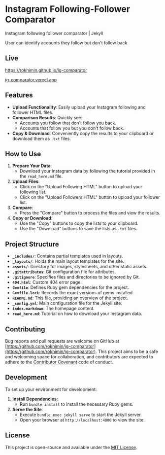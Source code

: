 # Instagram Following-Follower Comparator
Instagram following follower comparator | Jekyll

User can identify accounts they follow but don't follow back

## Live

https://rokhimin.github.io/ig-comparator

[ig-comparator.vercel.app](https://ig-comparator.vercel.app)

## Features

- **Upload Functionality**: Easily upload your Instagram following and follower HTML files.
- **Comparison Results**: Quickly see:
  - Accounts you follow that don't follow you back.
  - Accounts that follow you but you don't follow back.
- **Copy & Download**: Conveniently copy the results to your clipboard or download them as `.txt` files.

## How to Use

1. **Prepare Your Data**:
   - Download your Instagram data by following the tutorial provided in the `read_here.md` file.
2. **Upload Files**:
   - Click on the "Upload Following HTML" button to upload your following list.
   - Click on the "Upload Followers HTML" button to upload your follower list.
3. **Compare**:
   - Press the "Compare" button to process the files and view the results.
4. **Copy or Download**:
   - Use the "Copy" buttons to copy the lists to your clipboard.
   - Use the "Download" buttons to save the lists as `.txt` files.

## Project Structure

- **`_includes/`**: Contains partial templates used in layouts.
- **`_layouts/`**: Holds the main layout templates for the site.
- **`assets/`**: Directory for images, stylesheets, and other static assets.
- **`.gitattributes`**: Git configuration file for attributes.
- **`.gitignore`**: Specifies files and directories to be ignored by Git.
- **`404.html`**: Custom 404 error page.
- **`Gemfile`**: Defines Ruby gem dependencies for the project.
- **`Gemfile.lock`**: Records the exact versions of gems installed.
- **`README.md`**: This file, providing an overview of the project.
- **`_config.yml`**: Main configuration file for the Jekyll site.
- **`index.markdown`**: The homepage content.
- **`read_here.md`**: Tutorial on how to download your Instagram data.

## Contributing

Bug reports and pull requests are welcome on GitHub at [https://github.com/rokhimin/ig-comparator](https://github.com/rokhimin/ig-comparator). This project aims to be a safe and welcoming space for collaboration, and contributors are expected to adhere to the [Contributor Covenant](https://www.contributor-covenant.org) code of conduct.

## Development

To set up your environment for development:

1. **Install Dependencies**:
   - Run `bundle install` to install the necessary Ruby gems.
2. **Serve the Site**:
   - Execute `bundle exec jekyll serve` to start the Jekyll server.
   - Open your browser at `http://localhost:4000` to view the site.

## License

This project is open-source and available under the [MIT License](LICENSE).
